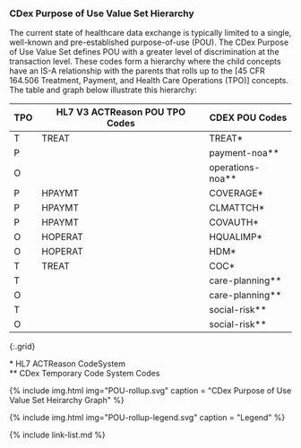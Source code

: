 <!-- ValueSet-cdex-POU-intro.md -->
<!-- ValueSet-cdex-POU.html#cdex-purpose-of-use-value-set-hierarchy -->

### CDex Purpose of Use Value Set Hierarchy

The current state of healthcare data exchange is typically limited to a single, well-known and pre-established purpose-of-use (POU). The CDex Purpose of Use Value Set defines POU with a greater level of discrimination at the transaction level. These codes form a hierarchy where the child concepts have an IS-A relationship with the parents that rolls up to the [45 CFR 164.506 Treatment, Payment, and Health Care Operations (TPO)] concepts. The table and graph below illustrate this hierarchy:

|TPO|HL7 V3 ACTReason POU TPO Codes|CDEX POU Codes|
|---|---|---|
|T|TREAT|TREAT*|
|P||payment-noa**|
|O||operations-noa**|
|P|HPAYMT|COVERAGE*|
|P|HPAYMT|CLMATTCH*|
|P|HPAYMT|COVAUTH*|
|O|HOPERAT|HQUALIMP*|
|O|HOPERAT|HDM*|
|T|TREAT|COC*|
|T||care-planning**|
|O||care-planning**|
|T||social-risk**|
|O||social-risk**|
{:.grid}

\* HL7 ACTReason CodeSystem  
\*\* CDex Temporary Code System Codes

{% include img.html img="POU-rollup.svg" caption = "CDex Purpose of Use Value Set Heirarchy Graph" %}

{% include img.html img="POU-rollup-legend.svg" caption = "Legend" %}

{% include link-list.md %}